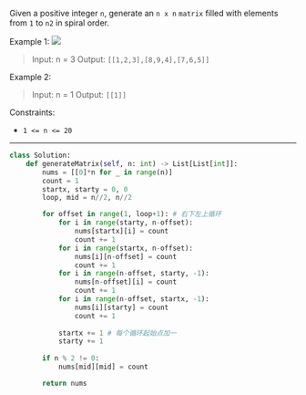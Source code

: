 Given a positive integer `n`, generate an `n x n` `matrix` filled with elements from `1` to `n2` in spiral order.

Example 1:
![](https://assets.leetcode.com/uploads/2020/11/13/spiraln.jpg)
> Input: n = 3
> Output: `[[1,2,3],[8,9,4],[7,6,5]]`

Example 2:
> Input: n = 1
> Output: `[[1]]`

Constraints:
- `1 <= n <= 20`

---

```python
class Solution:
    def generateMatrix(self, n: int) -> List[List[int]]:
        nums = [[0]*n for _ in range(n)]
        count = 1
        startx, starty = 0, 0
        loop, mid = n//2, n//2

        for offset in range(1, loop+1): # 右下左上循环
            for i in range(starty, n-offset):
                nums[startx][i] = count
                count += 1
            for i in range(startx, n-offset):
                nums[i][n-offset] = count
                count += 1
            for i in range(n-offset, starty, -1):
                nums[n-offset][i] = count
                count += 1
            for i in range(n-offset, startx, -1):
                nums[i][starty] = count
                count += 1
                
            startx += 1 # 每个循环起始点加一
            starty += 1
            
        if n % 2 != 0:
            nums[mid][mid] = count

        return nums
```